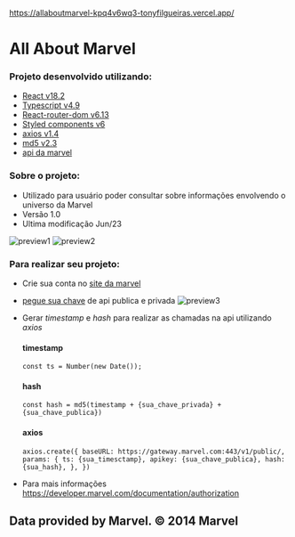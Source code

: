 https://allaboutmarvel-kpq4v6wq3-tonyfilgueiras.vercel.app/
# All About Marvel
### Projeto desenvolvido utilizando:

- [React v18.2](https://facebook.github.io/create-react-app/docs/getting-started)
- [Typescript v4.9](https://www.typescriptlang.org/)
- [React-router-dom v6.13](https://reactrouter.com/en/main)
- [Styled components v6](https://styled-components.com/)
- [axios v1.4](https://axios-http.com/ptbr/docs/intro)
- [md5 v2.3](https://www.md5hashgenerator.com/)
- [api da marvel](https://developer.marvel.com/docs)

### Sobre o projeto:

- Utilizado para usuário poder consultar sobre informações envolvendo o universo da Marvel
- Versão 1.0
- Ultima modificação Jun/23

![preview1](https://github.com/TonyFilgueiras/marvel_project/assets/101405712/adc54749-2c4d-460f-b42f-46f5fbe89b0c)
![preview2](https://github.com/TonyFilgueiras/marvel_project/assets/101405712/92f478e5-4c8d-41dd-a0a2-4d791bd3cd98)


### Para realizar seu projeto:

- Crie sua conta no [site da marvel](https://developer.marvel.com/)
- [pegue sua chave](https://developer.marvel.com/account) de api publica e privada
![preview3](https://github.com/TonyFilgueiras/marvel_project/assets/101405712/c81965db-29fa-485a-a9b5-af382b547193)
- Gerar _timestamp_ e _hash_ para realizar as chamadas na api utilizando _axios_
  #### timestamp
  `const ts = Number(new Date());`
  #### hash
  `const hash = md5(timestamp + {sua_chave_privada} + {sua_chave_publica})`
  #### axios
  `axios.create({
    baseURL: https://gateway.marvel.com:443/v1/public/, 
    params: {
        ts: {sua_timesctamp},
        apikey: {sua_chave_publica},
        hash: {sua_hash},
        },
})`


 - Para mais informações https://developer.marvel.com/documentation/authorization


## Data provided by Marvel. © 2014 Marvel
